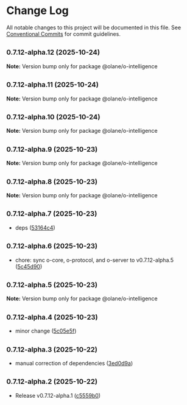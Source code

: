 # Change Log

All notable changes to this project will be documented in this file.
See [Conventional Commits](https://conventionalcommits.org) for commit guidelines.

## <small>0.7.12-alpha.12 (2025-10-24)</small>

**Note:** Version bump only for package @olane/o-intelligence

## <small>0.7.12-alpha.11 (2025-10-24)</small>

**Note:** Version bump only for package @olane/o-intelligence

## <small>0.7.12-alpha.10 (2025-10-24)</small>

**Note:** Version bump only for package @olane/o-intelligence

## <small>0.7.12-alpha.9 (2025-10-23)</small>

**Note:** Version bump only for package @olane/o-intelligence

## <small>0.7.12-alpha.8 (2025-10-23)</small>

**Note:** Version bump only for package @olane/o-intelligence

## <small>0.7.12-alpha.7 (2025-10-23)</small>

- deps ([53164c4](https://github.com/olane-labs/olane/commit/53164c4))

## <small>0.7.12-alpha.6 (2025-10-23)</small>

- chore: sync o-core, o-protocol, and o-server to v0.7.12-alpha.5 ([5c45d90](https://github.com/olane-labs/olane/commit/5c45d90))

## <small>0.7.12-alpha.5 (2025-10-23)</small>

**Note:** Version bump only for package @olane/o-intelligence

## <small>0.7.12-alpha.4 (2025-10-23)</small>

- minor change ([5c05e5f](https://github.com/olane-labs/olane/commit/5c05e5f))

## <small>0.7.12-alpha.3 (2025-10-22)</small>

- manual correction of dependencies ([3ed0d9a](https://github.com/olane-labs/olane/commit/3ed0d9a))

## <small>0.7.12-alpha.2 (2025-10-22)</small>

- Release v0.7.12-alpha.1 ([c5559b0](https://github.com/olane-labs/olane/commit/c5559b0))
